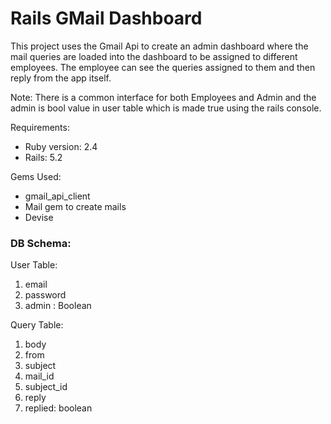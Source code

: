 # Rails GMail Dashboard

This project uses the Gmail Api to create an admin dashboard where the mail queries are loaded into the dashboard to be assigned to different employees. The employee can see the queries assigned to them and then reply from the app itself.

Note: There is a common interface for both Employees and Admin and the admin is bool value in user table which is made true using the rails console.

Requirements:

* Ruby version: 2.4
* Rails: 5.2

Gems Used:
* gmail_api_client
* Mail gem to create mails
* Devise

### DB Schema:

User Table:
1. email
2. password
3. admin : Boolean

Query Table:
1. body
2. from
3. subject
4. mail_id
5. subject_id
6. reply
7. replied: boolean
